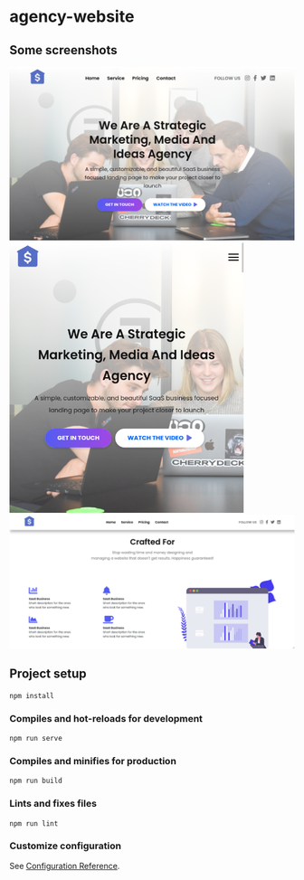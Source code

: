 # agency-website

## Some screenshots
![Home](./screenshots/Screenshot_2021-05-15-10_1102x671.png "Home")
![Home responsive](./screenshots/Screenshot_2021-05-15-43_414x479.png "Home responsive")
![Services](./screenshots/Screenshot_2021-05-15-31_1069x504.png "Services")

## Project setup
```
npm install
```

### Compiles and hot-reloads for development
```
npm run serve
```

### Compiles and minifies for production
```
npm run build
```

### Lints and fixes files
```
npm run lint
```

### Customize configuration
See [Configuration Reference](https://cli.vuejs.org/config/).
